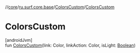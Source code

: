 //[core](../../../index.md)/[ru.surf.core.base](../index.md)/[ColorsCustom](index.md)/[ColorsCustom](-colors-custom.md)

# ColorsCustom

[androidJvm]\
fun [ColorsCustom](-colors-custom.md)(link: Color, linkAction: Color, isLight: [Boolean](https://kotlinlang.org/api/latest/jvm/stdlib/kotlin/-boolean/index.html))
